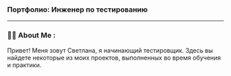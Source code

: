 ### Портфолио: Инженер по тестированию 
---
### :woman_technologist: About Me : 
Привет! Меня зовут Светлана, я начинающий тестировщик. Здесь вы найдете некоторые из моих проектов, выполненных во время обучения и практики.
